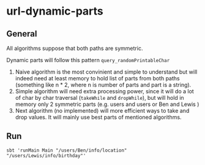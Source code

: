 # url-dynamic-parts

## General
All algorithms suppose that both paths are symmetric.

Dynamic parts will follow this pattern `query_randomPrintableChar`

1. Naive algorithm is the most convinient and simple to understand but will indeed need at least memory to hold list of parts from both paths (something like n * 2, where n is number of parts and part is a string).
1. Simple algorithm will need extra processing power, since it will do a lot of char by char traversal (`takeWhile` and `dropWhile`), but will hold in memory only 2 symmetric parts (e.g. users and users or Ben and Lewis )
1. Next algorithm (no implemented) will more efficient ways to take and drop values. It will mainly use best parts of mentioned algorithms.

## Run
```shell
sbt 'runMain Main "/users/Ben/info/location" "/users/Lewis/info/birthday"'
```